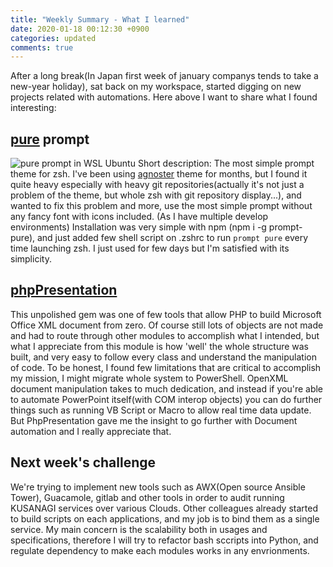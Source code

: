 ```yaml
---
title: "Weekly Summary - What I learned"
date: 2020-01-18 00:12:30 +0900
categories: updated
comments: true
---
```


After a long break(In Japan first week of january companys tends to take a new-year holiday), sat back on my workspace, started digging on new projects related with automations. Here above I want to share what I found interesting:

## [pure][pure] prompt
![pure prompt in WSL Ubuntu](./_assets/img/pure-prompt.png)
Short description: The most simple prompt theme for zsh. I've been using [agnoster][agnoster] theme for months, but I found it quite heavy especially with heavy git repositories(actually it's not just a problem of the theme, but whole zsh with git repository display...), and wanted to fix this problem and more, use the most simple prompt without any fancy font with icons included. (As I have multiple develop environments)
Installation was very simple with npm (npm i -g prompt-pure), and just added few shell script on .zshrc to run <code>prompt pure</code> every time launching zsh. I just used for few days but I'm satisfied with its simplicity.

## [phpPresentation][phpPresentation]
This unpolished gem was one of few tools that allow PHP to build Microsoft Office XML document from zero. Of course still lots of objects are not made and had to route through other modules to accomplish what I intended, but what I appreciate from this module is how 'well' the whole structure was built, and very easy to follow every class and understand the manipulation of code.
To be honest, I found few limitations that are critical to accomplish my mission, I might migrate whole system to PowerShell. OpenXML document manipulation takes to much dedication, and instead if you're able to automate PowerPoint itself(with COM interop objects) you can do further things such as running VB Script or Macro to allow real time data update. But PhpPresentation gave me the insight to go further with Document automation and I really appreciate that.

## Next week's challenge
We're trying to implement new tools such as AWX(Open source Ansible Tower), Guacamole, gitlab and other tools in order to audit running KUSANAGI services over various Clouds. Other colleagues already started to build scripts on each applications, and my job is to bind them as a single service. My main concern is the scalability both in usages and specifications, therefore I will try to refactor bash sccripts into Python, and regulate dependency to make each modules works in any envrionments.


[pure]: https://github.com/sindresorhus/pure/
[agnoster]: https://github.com/agnoster/agnoster-zsh-theme
[phpPresentation]: https://github.com/PHPOffice/PHPPresentation
